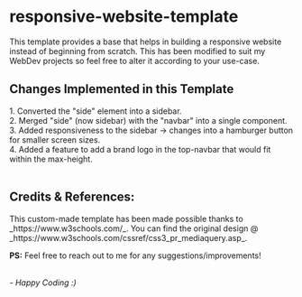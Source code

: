 # responsive-website-template
This template provides a base that helps in building a responsive website instead of beginning from scratch. This has been modified to suit my WebDev projects so feel free to alter it according to your use-case.
<br>

<h2> Changes Implemented in this Template </h2>
  1. Converted the "side" element into a sidebar. <br>
  2. Merged "side" (now sidebar) with the "navbar" into a single component.<br>
  3. Added responsiveness to the sidebar -> changes into a hamburger button for smaller screen sizes.<br>
  4. Added a feature to add a brand logo in the top-navbar that would fit within the max-height.<br>
<br>

<h2>Credits & References:</h2>
This custom-made template has been made possible thanks to _https://www.w3schools.com/_. You can find the original design  @ _https://www.w3schools.com/cssref/css3_pr_mediaquery.asp_.
<br>

**PS:** Feel free to reach out to me for any suggestions/improvements!
<br><br>

_- Happy Coding :)_
